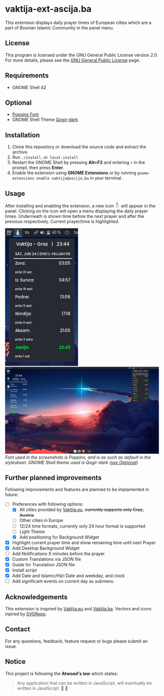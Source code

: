# vaktija-ext-ascija.ba  

This extension displays daily prayer times of European cities which are a part of Bosnian Islamic Community in the panel menu.

## License

This program is licensed under the GNU General Public License version 2.0. For more details, please see the [GNU General Public License](http://www.gnu.org/licenses/) page.

## Requirements

- GNOME Shell 42

## Optional
- [Poppins Font](https://fonts.google.com/specimen/Poppins)
- GNOME Shell Theme [Qogir-dark](https://www.gnome-look.org/p/1230631/)  

  
## Installation

1. Clone this repository or download the source code and extract the archive.
2. Run `./install.sh local-install`
3. Restart the GNOME Shell by pressing **Alt+F2** and entering `r` in the prompt, then press **Enter**.
4. Enable the extension using **GNOME Extensions** or by running `gnome-extensions enable vaktija@ascija.ba` in your terminal .

## Usage

After installing and enabling the extension, a new icon ![Vaktija icon](assets/vaktija-symbolic.png) will appear in the panel. Clicking on the icon will open a menu displaying the daily prayer times. Underneath is shown time before the next prayer and after the previous respectively. Current prayer/time is highlighted.  

![Vaktija Panel Menu](assets/widget.png)  
![My desktop example](assets/whole.png)
*Font used in the screenshots is Poppins, and is as such as default in the stylesheet. GNOME Shell theme used is Qogir-dark ([see Optional](#optional))*

## Further planned improvements

Following improvements and features are planned to be implamented in future:
- [ ] Preferences with following options:
  - [X] All cities provided by [Vaktija.eu](https://vaktija.eu/), ~~currently supports only Graz, Austria~~
  - [ ] Other cities in Europe
  - [ ] 12/24 time formats, currently only 24 hour format is supported 
  - [ ] Light Theme
  - [X] Add positioning for Background Widget
- [x] Highlight current prayer time and show remaining time until next Prayer
- [X] Add Desktop Background Widget
- [ ] Add Notifications X minutes before the prayer
- [x] Custom Translations via JSON file
- [x] Guide for Translation JSON file
- [x] Install script
- [x] Add Date and Islamic/Hijri Date and weekday, and clock
- [ ] Add significant events on current day as submenu

## Acknowledgements

This extension is inspired by [Vaktija.eu](https://vaktija.eu/) and [Vaktija.ba](https://vaktija.ba/).
Vectors and icons inpired by [SVGRepo](https://www.svgrepo.com/svg/48266/muslim-man-praying).


## Contact

For any questions, feedback, feature request or bugs please submit an issue.  

## Notice

This project is following the **Atwood's law** which states: 
> Any application that can be written in JavaScript, will eventually be written in JavaScript. :rofl: :rofl:

